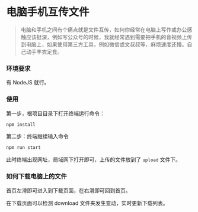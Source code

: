 # 电脑手机互传文件

> 电脑和手机之间有个痛点就是文件互传，如何你经常在电脑上写作或办公感触应该挺深，例如写公众号的时候，我就经常遇到需要把手机的音视频上传到电脑上，如果使用第三方工具，例如微信或文叔叔等，麻烦速度还慢。自己动手丰衣足食。

### 环境要求

有 NodeJS 就行。

### 使用

第一步，根项目目录下打开终端运行命令：

```bash
npm install
```

第二步：终端继续输入命令

```bash
npm run start
```

此时终端出现网址，局域网下打开即可，上传的文件放到了 `upload` 文件下。


### 如何下载电脑上的文件

首页左滑即可进入到下载页面，在右滑即可回到首页。

在下载页面可以检测 download 文件夹发生变动，实时更新下载列表。